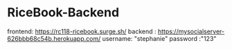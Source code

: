 # RiceBook-Backend

frontend: https://rc118-ricebook.surge.sh/
backend : https://mysocialserver-626bbb68c54b.herokuapp.com/
username: "stephanie"
password :"123"
